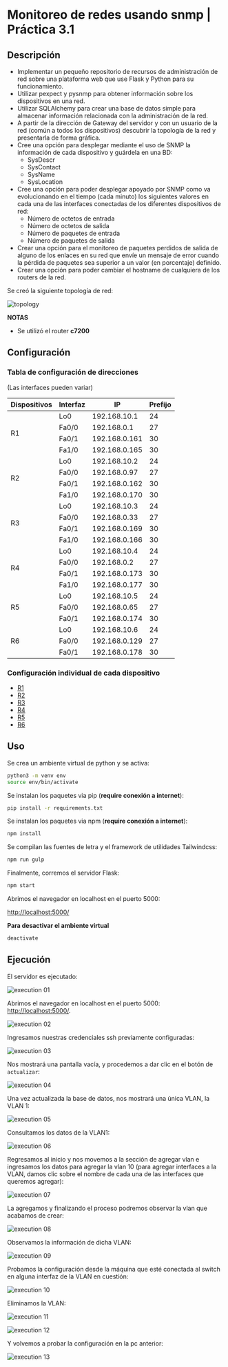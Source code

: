# Monitoreo de redes usando snmp | Práctica 3.1
## Descripción

- Implementar un pequeño repositorio de recursos de administración de red sobre una plataforma web que use Flask y Python para su funcionamiento.
- Utilizar pexpect y pysnmp para obtener información sobre los dispositivos en una red.
- Utilizar SQLAlchemy para crear una base de datos simple para almacenar información relacionada con la administración de la red.
- A partir de la dirección de Gateway del servidor y con un usuario de la red (común a todos los dispositivos) descubrir la topología de la red y presentarla de forma gráfica.
- Cree una opción para desplegar mediante el uso de SNMP la información de cada dispositivo y guárdela en una BD:
    - SysDescr
    - SysContact
    - SysName
    - SysLocation
- Cree una opción para poder desplegar apoyado por SNMP como va evolucionando en el tiempo (cada minuto) los siguientes valores en cada una de las interfaces conectadas de los diferentes dispositivos de red:
    - Número de octetos de entrada
    - Número de octetos de salida
    - Número de paquetes de entrada
    - Número de paquetes de salida
- Crear una opción para el monitoreo de paquetes perdidos de salida de alguno de los enlaces en su red que envíe un mensaje de error cuando la pérdida de paquetes sea superior a un valor (en porcentaje) definido.
- Crear una opción para poder cambiar el hostname de cualquiera de los routers de la red.


Se creó la siguiente topología de red:

![topology](./docs/images/topology.jpg)

**NOTAS**
- Se utilizó el router **c7200**

## Configuración

### Tabla de configuración de direcciones

(Las interfaces pueden variar)

<table>
<thead>
  <tr>
    <th>Dispositivos</th>
    <th>Interfaz</th>
    <th>IP</th>
    <th>Prefijo</th>
  </tr>
</thead>
<tbody>

  <tr>
    <td rowspan="4">R1</td>
    <td>Lo0</td>
    <td>192.168.10.1</td>
    <td>24</td>
  </tr>
  <tr>
    <td>Fa0/0</td>
    <td>192.168.0.1</td>
    <td>27</td>
  </tr>
  <tr>
    <td>Fa0/1</td>
    <td>192.168.0.161</td>
    <td>30</td>
  </tr>
  <tr>
    <td>Fa1/0</td>
    <td>192.168.0.165</td>
    <td>30</td>
  </tr>

  <tr>
    <td rowspan="4">R2</td>
    <td>Lo0</td>
    <td>192.168.10.2</td>
    <td>24</td>
  </tr>
  <tr>
    <td>Fa0/0</td>
    <td>192.168.0.97</td>
    <td>27</td>
  </tr>
  <tr>
    <td>Fa0/1</td>
    <td>192.168.0.162</td>
    <td>30</td>
  </tr>
  <tr>
    <td>Fa1/0</td>
    <td>192.168.0.170</td>
    <td>30</td>
  </tr>

  <tr>
    <td rowspan="4">R3</td>
    <td>Lo0</td>
    <td>192.168.10.3</td>
    <td>24</td>
  </tr>
  <tr>
    <td>Fa0/0</td>
    <td>192.168.0.33</td>
    <td>27</td>
  </tr>
  <tr>
    <td>Fa0/1</td>
    <td>192.168.0.169</td>
    <td>30</td>
  </tr>
  <tr>
    <td>Fa1/0</td>
    <td>192.168.0.166</td>
    <td>30</td>
  </tr>

  <tr>
    <td rowspan="4">R4</td>
    <td>Lo0</td>
    <td>192.168.10.4</td>
    <td>24</td>
  </tr>
  <tr>
    <td>Fa0/0</td>
    <td>192.168.0.2</td>
    <td>27</td>
  </tr>
  <tr>
    <td>Fa0/1</td>
    <td>192.168.0.173</td>
    <td>30</td>
  </tr>
  <tr>
    <td>Fa1/0</td>
    <td>192.168.0.177</td>
    <td>30</td>
  </tr>


  <tr>
    <td rowspan="3">R5</td>
    <td>Lo0</td>
    <td>192.168.10.5</td>
    <td>24</td>
  </tr>
  <tr>
    <td>Fa0/0</td>
    <td>192.168.0.65</td>
    <td>27</td>
  </tr>
  <tr>
    <td>Fa0/1</td>
    <td>192.168.0.174</td>
    <td>30</td>
  </tr>

  <tr>
    <td rowspan="3">R6</td>
    <td>Lo0</td>
    <td>192.168.10.6</td>
    <td>24</td>
  </tr>
  <tr>
    <td>Fa0/0</td>
    <td>192.168.0.129</td>
    <td>27</td>
  </tr>
  <tr>
    <td>Fa0/1</td>
    <td>192.168.0.178</td>
    <td>30</td>
  </tr>
</tbody>
</table>

### Configuración individual de cada dispositivo

- [R1](./docs/configuration/r1.md)
- [R2](./docs/configuration/r2.md)
- [R3](./docs/configuration/r3.md)
- [R4](./docs/configuration/r4.md)
- [R5](./docs/configuration/r5.md)
- [R6](./docs/configuration/r6.md)


## Uso

Se crea un ambiente virtual de python y se activa:

```bash
python3 -m venv env
source env/bin/activate
```

Se instalan los paquetes via pip (**require conexión a internet**):

```bash
pip install -r requirements.txt
```

Se instalan los paquetes via npm (**require conexión a internet**):

```bash
npm install
```

Se compilan las fuentes de letra y el framework de utilidades Tailwindcss:

```bash
npm run gulp
```

Finalmente, corremos el servidor Flask:

```bash
npm start
```

Abrimos el navegador en localhost en el puerto 5000:

[http://localhost:5000/](http://localhost:5000/)

**Para desactivar el ambiente virtual**
```bash
deactivate
```

## Ejecución

El servidor es ejecutado:

![execution 01](./docs/images/ex01.png)

Abrimos el navegador en localhost en el puerto 5000: [http://localhost:5000/](http://localhost:5000/).


![execution 02](./docs/images/ex02.png)

Ingresamos nuestras credenciales ssh previamente configuradas:

![execution 03](./docs/images/ex03.png)

Nos mostrará una pantalla vacía, y procedemos a dar clic en el botón de `actualizar`:

![execution 04](./docs/images/ex04.png)

Una vez actualizada la base de datos, nos mostrará una única VLAN, la VLAN 1:

![execution 05](./docs/images/ex05.png)

Consultamos los datos de la VLAN1:

![execution 06](./docs/images/ex06.png)

Regresamos al inicio y nos movemos a la sección de agregar vlan e ingresamos los datos para agregar la vlan 10 (para agregar interfaces a la VLAN, damos clic sobre el nombre de cada una de las interfaces que queremos agregar):

![execution 07](./docs/images/ex07.png)

La agregamos y finalizando el proceso podremos observar la vlan que acabamos de crear:

![execution 08](./docs/images/ex08.png)

Observamos la información de dicha VLAN:

![execution 09](./docs/images/ex09.png)

Probamos la configuración desde la máquina que esté conectada al switch en alguna interfaz de la VLAN en cuestión:

![execution 10](./docs/images/ex10.jpg)

Eliminamos la VLAN:

![execution 11](./docs/images/ex11.png)

![execution 12](./docs/images/ex12.png)

Y volvemos a probar la configuración en la pc anterior:

![execution 13](./docs/images/ex13.jpg)